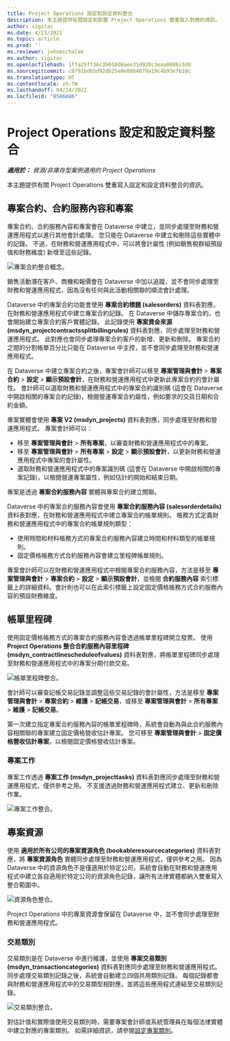 ```yaml
---
title: Project Operations 設定和設定資料整合
description: 本主題提供有關設定和配置 Project Operations 雙重寫入對應的資訊。
author: sigitac
ms.date: 4/23/2021
ms.topic: article
ms.prod: ''
ms.reviewer: johnmichalak
ms.author: sigitac
ms.openlocfilehash: 1ffa25ff36c39010d6aee31d928c3eaa0086c3d8
ms.sourcegitcommit: c0792bd65d92db25e0e8864879a19c4b93efb10c
ms.translationtype: HT
ms.contentlocale: zh-TW
ms.lasthandoff: 04/14/2022
ms.locfileid: "8586886"
---
```

# <a name="project-operations-setup-and-configuration-data-integration"></a>Project Operations 設定和設定資料整合

_**適用於：** 資源/非庫存型案例適用的 Project Operations_

本主題提供有關 Project Operations 雙重寫入設定和設定資料整合的資訊。

## <a name="project-contracts-contract-lines-and-projects"></a>專案合約、合約服務內容和專案

專案合約、合約服務內容和專案會在 Dataverse 中建立，並同步處理至財務和營運應用程式以進行其他會計處理。 您只能在 Dataverse 中建立和刪除這些實體中的記錄。 不過，在財務和營運應用程式中，可以將會計屬性 (例如銷售稅群組預設值和財務維度) 新增至這些記錄。

  ![專案合約整合概念。](./media/1ProjectContract.jpg)

銷售活動潛在客戶、商機和報價會在 Dataverse 中加以追蹤，並不會同步處理至財務和營運應用程式，因為沒有任何與此活動相關聯的順流會計處理。

Dataverse 中的專案合約功能會使用 **專案合約標題 (salesorders)** 資料表對應，在財務和營運應用程式中建立專案合約記錄。 在 Dataverse 中儲存專案合約，也會開始建立專案合約客戶實體記錄。 此記錄使用 **專案資金來源 (msdyn\_projectcontractssplitbillingrules)** 資料表對應，同步處理至財務和營運應用程式。 此對應也會同步處理專案合約客戶的新增、更新和刪除。 專案合約之間的分割帳單百分比只能在 Dataverse 中主控，並不會同步處理至財務和營運應用程式。

在 Dataverse 中建立專案合約之後，專案會計師可以移至 **專案管理與會計** > **專案合約** > **設定** > **顯示預設會計**，在財務和營運應用程式中更新此專案合約的會計屬性。 會計師可以選取財務和營運應用程式中的專案合約識別碼 (這會在 Dataverse 中開啟相關的專案合約記錄)，檢閱營運專案合約屬性，例如要求的交貨日期和合約金額。

專案實體會使用 **專案 V2 (msdyn\_projects)** 資料表對應，同步處理至財務和營運應用程式。 專案會計師可以：

  - 移至 **專案管理與會計** > **所有專案**，以審查財務和營運應用程式中的專案。 
  - 移至 **專案管理與會計** > **所有專案** > **設定** > **顯示預設會計**，以更新財務和營運應用程式中專案的會計屬性。  
  - 選取財務和營運應用程式中的專案識別碼 (這會在 Dataverse 中開啟相關的專案記錄)，以檢閱營運專案屬性，例如估計的開始和結束日期。

專案是透過 **專案合約服務內容** 實體與專案合約建立關聯。

Dataverse 中的專案合約服務內容會使用 **專案合約服務內容 (salesorderdetails)** 資料表對應，在財務和營運應用程式中建立專案合約帳單規則。 帳務方式定義財務和營運應用程式中的專案合約帳單規則類型：

  - 使用時間和材料帳務方式的專案合約服務內容建立時間和材料類型的帳單規則。
  - 固定價格帳務方式合約服務內容會建立里程碑帳單規則。

專案會計師可以在財務和營運應用程式中檢閱專案合約服務內容，方法是移至 **專案管理與會計** > **專案合約** > **設定** > **顯示預設會計**，並檢閱 **合約服務內容** 索引標籤上的詳細資料。會計則也可以在此索引標籤上設定固定價格帳務方式合約服務內容的預設財務維度。

## <a name="billing-milestones"></a>帳單里程碑

使用固定價格帳務方式的專案合約服務內容會透過帳單里程碑開立發票。 使用 **Project Operations 整合合約服務內容里程碑 (msdyn\_contractlinescheduleofvalues)** 資料表對應，將帳單里程碑同步處理至財務和營運應用程式中的專案分期付款交易。

  ![帳單里程碑整合。](./media/2Milestones.jpg)

會計師可以審查記帳交易記錄並調整這些交易記錄的會計屬性，方法是移至 **專案管理與會計** > **專案合約** > **維護** > **記帳交易**，或移至 **專案管理與會計** > **所有專案** > **維護** > **記帳交易**。

第一次建立指定專案合約服務內容的帳單里程碑時，系統會自動為與此合約服務內容相關聯的專案建立固定價格營收估計專案。 您可移至 **專案管理與會計** > **固定價格營收估計專案**，以檢閱固定價格營收估計專案。

### <a name="project-tasks"></a>專案工作

專案工作透過 **專案工作 (msdyn\_projecttasks)** 資料表對應同步處理至財務和營運應用程式，僅供參考之用。 不支援透過財務和營運應用程式建立、更新和刪除作業。

  ![專案工作整合。](./media/3Tasks.jpg)

## <a name="project-resources"></a>專案資源

使用 **適用於所有公司的專案資源角色 (bookableresourcecategories)** 資料表對應，將 **專案資源角色** 實體同步處理至財務和營運應用程式，僅供參考之用。 因為 Dataverse 中的資源角色不是僅適用於特定公司，系統會自動在財務和營運應用程式中建立各自適用於特定公司的資源角色記錄，讓所有法律實體都納入雙重寫入整合範圍中。

![資源角色整合。](./media/5Resources.jpg)

Project Operations 中的專案資源會保留在 Dataverse 中，並不會同步處理至財務和營運應用程式。

### <a name="transaction-categories"></a>交易類別

交易類別是在 Dataverse 中進行維護，並使用 **專案交易類別 (msdyn\_transactioncategories)** 資料表對應同步處理至財務和營運應用程式。 同步處理交易類別記錄之後，系統會自動建立四個共用類別記錄。 每個記錄都會與財務和營運應用程式中的交易類型相對應，並將這些應用程式連結至交易類別記錄。

![交易類別整合。](./media/4TransactionCategories.jpg)

對估計值和實際值使用交易類別時，需要專案會計師或系統管理員在每個法律實體中建立對應的專案類別。 如需詳細資訊，請參閱[設定專案類別](../project-accounting/configure-project-categories.md)。
